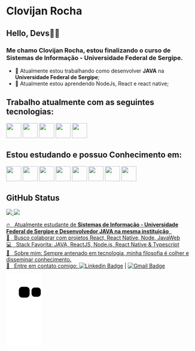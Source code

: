 # Clovijan Rocha

## Hello, Devs👍🏿

### Me chamo **Clovijan Rocha**, estou finalizando o curso de **Sistemas de Informação - Universidade Federal de Sergipe**.

- 🔭 Atualmente estou trabalhando como desenvolver **JAVA** na **Universidade Federal de Sergipe**;
- 🌱 Atualmente estou aprendendo NodeJs, React e react native;

## Trabalho atualmente com as seguintes tecnologias:

<img src="https://cdn.jsdelivr.net/gh/devicons/devicon/icons/java/java-original.svg" width="40" height="40"/>
<img src="https://cdn.jsdelivr.net/gh/devicons/devicon/icons/spring/spring-original.svg" width="40" height="40"/>
<img src="https://cdn.jsdelivr.net/gh/devicons/devicon/icons/jenkins/jenkins-original.svg" width="40" height="40"/>
<img src="https://cdn.jsdelivr.net/gh/devicons/devicon/icons/git/git-original.svg" width="40" height="40"/>  
<img src="https://cdn.jsdelivr.net/gh/devicons/devicon/icons/gitlab/gitlab-original.svg" width="40" height="40"/>
          

## Estou estudando e possuo Conhecimento em: 


<img src="https://cdn.jsdelivr.net/gh/devicons/devicon/icons/python/python-original.svg" width="40" height="40"/>  
<img src="https://cdn.jsdelivr.net/gh/devicons/devicon/icons/linux/linux-original.svg" width="40" height="40"/>         
<img src="https://cdn.jsdelivr.net/gh/devicons/devicon/icons/github/github-original.svg" width="40" height="40"/>
<img src="https://cdn.jsdelivr.net/gh/devicons/devicon/icons/nodejs/nodejs-original.svg" width="40" height="40"/>
<img src="https://cdn.jsdelivr.net/gh/devicons/devicon/icons/typescript/typescript-original.svg" width="40" height="40"/>          
<img src="https://cdn.jsdelivr.net/gh/devicons/devicon/icons/nodejs/nodejs-original-wordmark.svg"  width="40" height="40"/>
<img src="https://cdn.jsdelivr.net/gh/devicons/devicon/icons/react/react-original-wordmark.svg" width="40" height="40"/>
<img src="https://cdn.jsdelivr.net/gh/devicons/devicon/icons/docker/docker-original.svg" width="40" height="40"/>

## GitHub Status

<div>
<a href="https://github.com/seu-Clovijan">
<img height="180em" src="https://github-readme-stats.vercel.app/api/top-langs/?username=Clovijan&layout=compact&langs_count=7&theme=dracula"/>
<img height="180em" src="https://github-readme-stats.vercel.app/api?username=Clovijan&show_icons=true&theme=dracula&include_all_commits=true&count_private=true"/>
</div>


 :fire: &nbsp; Atualmente estudante de  **Sistemas de Informação - Universidade Federal de Sergipe e Desenvolvedor JAVA na mesma instituição**  
 <br/> :purple_heart: &nbsp; Busco colaborar com projetos React, React Native, Node, JavaWeb
 <br/> :computer: &nbsp; Stack Favorita: JAVA, ReactJS, Node.js, React Native & Typescript
 <br/> 💬  &nbsp; Sobre mim: Sempre antenado em tecnologia, minha filosofia é colher e disseminar conhecimento.
 <br/> :email: &nbsp; Entre em contato comigo: [![Linkedin Badge](https://img.shields.io/badge/-ClovijanRocha-blue?style=flat-square&logo=Linkedin&logoColor=white&link=https://www.linkedin.com/in/clovijan-rocha-b468071b1/)](https://www.linkedin.com/in/clovijan-rocha-b468071b1/) 
| 
[![Gmail Badge](https://img.shields.io/badge/-clovijan@gmail.com-c14438?style=flat-square&logo=Gmail&logoColor=white&link=mailto:clovijan@gmail.com)](mailto:clovijan@gmail.com)

![Snake animation](https://github.com/Clovijan/Clovijan/blob/output/github-contribution-grid-snake.svg)
